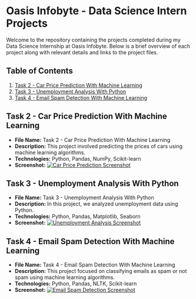 # Oasis Infobyte - Data Science Intern Projects

Welcome to the repository containing the projects completed during my Data Science Internship at Oasis Infobyte. Below is a brief overview of each project along with relevant details and links to the project files.

## Table of Contents

1. [Task 2 - Car Price Prediction With Machine Learning](#Task-2-car-price-prediction-with-machine-learning)
2. [Task 3 - Unemployment Analysis With Python](#task-3-unemployment-analysis-with-python)
3. [Task 4 - Email Spam Detection With Machine Learning](#task-4-email-spam-detection-with-machine-learning)

## Task 2 - Car Price Prediction With Machine Learning

- **File Name:** Task 2 - Car Price Prediction With Machine Learning
- **Description:** This project involved predicting the prices of cars using machine learning algorithms.
- **Technologies:** Python, Pandas, NumPy, Scikit-learn
- **Screenshot:** [![Car Price Prediction Screenshot](/screenshots/car_price_prediction.png)](path_to_screenshot)

## Task 3 - Unemployment Analysis With Python

- **File Name:** Task 3 - Unemployment Analysis With Python
- **Description:** In this project, we analyzed unemployment data using Python.
- **Technologies:** Python, Pandas, Matplotlib, Seaborn
- **Screenshot:** [![Unemployment Analysis Screenshot](/screenshots/unemployment_analysis.png)](path_to_screenshot)

## Task 4 - Email Spam Detection With Machine Learning

- **File Name:** Task 4 - Email Spam Detection With Machine Learning
- **Description:** This project focused on classifying emails as spam or not spam using machine learning algorithms.
- **Technologies:** Python, Pandas, NLTK, Scikit-learn
- **Screenshot:** [![Email Spam Detection Screenshot](/screenshots/email_spam_detection.png)](path_to_screenshot)
